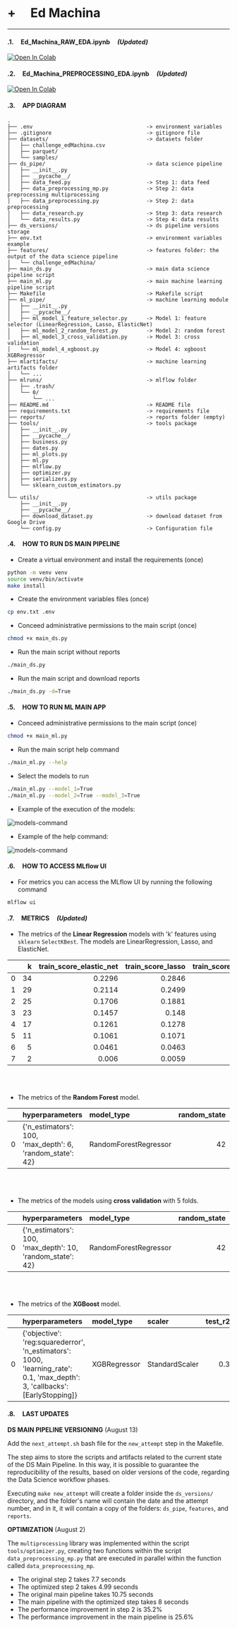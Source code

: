 # +        __Ed Machina__ 

---

#### .1.     **Ed_Machina_RAW_EDA.ipynb**     *(Updated)*

[![Open In Colab](https://colab.research.google.com/assets/colab-badge.svg)](https://colab.research.google.com/drive/16HkTb7CGf8AfLWmzKy9wxFRhyaWFhna_?usp=sharing)


#### .2.     **Ed_Machina_PREPROCESSING_EDA.ipynb**     *(Updated)*

[![Open In Colab](https://colab.research.google.com/assets/colab-badge.svg)](https://colab.research.google.com/drive/1x7SkJnYftjmRSBVv0NIRDZJCcHluDnYW?usp=sharing)


#### .3.     **APP DIAGRAM**

```
.
├── .env                                    -> environment variables
├── .gitignore                              -> gitignore file
├── datasets/                               -> datasets folder
│   ├── challenge_edMachina.csv
│   ├── parquet/
│   └── samples/
├── ds_pipe/                                -> data science pipeline
│   ├── __init__.py
│   ├── __pycache__/
│   ├── data_feed.py                        -> Step 1: data feed
│   ├── data_preprocessing_mp.py            -> Step 2: data preprocessing multiprocessing
│   ├── data_preprocessing.py               -> Step 2: data preprocessing
│   ├── data_research.py                    -> Step 3: data research
│   └── data_results.py                     -> Step 4: data results
├── ds_versions/                            -> ds pipeline versions storage
├── env.txt                                 -> environment variables example
├── features/                               -> features folder: the output of the data science pipeline
│   └── challenge_edMachina/
├── main_ds.py                              -> main data science pipeline script
├── main_ml.py                              -> main machine learning pipeline script
├── Makefile                                -> Makefile script
├── ml_pipe/                                -> machine learning module
│   ├── __init__.py
│   ├── __pycache__/
│   ├── ml_model_1_feature_selector.py      -> Model 1: feature selector (LinearRegression, Lasso, ElasticNet)
│   ├── ml_model_2_random_forest.py         -> Model 2: random forest
│   ├── ml_model_3_cross_validation.py      -> Model 3: cross validation
│   └── ml_model_4_xgboost.py               -> Model 4: xgboost XGBRegressor
├── mlartifacts/                            -> machine learning artifacts folder
│   └── ...
├── mlruns/                                 -> mlflow folder
│   ├── .trash/
│   └── 0/
│       └── ...
├── README.md                               -> README file
├── requirements.txt                        -> requirements file
├── reports/                                -> reports folder (empty)
├── tools/                                  -> tools package
│   ├── __init__.py
│   ├── __pycache__/
│   ├── business.py
│   ├── dates.py
│   ├── ml_plots.py
│   ├── ml.py
│   ├── mlflow.py
│   ├── optimizer.py
│   ├── serializers.py
│   └── sklearn_custom_estimators.py
│   
└── utils/                                  -> utils package
    ├── __init__.py
    ├── __pycache__/
    ├── download_dataset.py                 -> download dataset from Google Drive
    └── config.py                           -> Configuration file
```


#### .4.     **HOW TO RUN DS MAIN PIPELINE**

- Create a virtual environment and install the requirements (once)
```bash
python -m venv venv
source venv/bin/activate
make install
```

- Create the environment variables files (once)
```bash
cp env.txt .env
```

- Conceed administrative permissions to the main script (once)
```bash
chmod +x main_ds.py
```

- Run the main script without reports
```bash
./main_ds.py
```

- Run the main script and download reports
```bash
./main_ds.py -d=True
```



#### .5.     **HOW TO RUN ML MAIN APP**

- Conceed administrative permissions to the main script (once)
```bash
chmod +x main_ml.py
```

- Run the main script help command
```bash
./main_ml.py --help
```

- Select the models to run

```bash
./main_ml.py --model_1=True
./main_ml.py --model_2=True --model_3=True
```

- Example of the execution of the models:

![models-command](https://github.com/jackonedev/challenge_edmachina/blob/main/.gif/ml_models-ok.gif?raw=true)

- Example of the help command:

![models-command](https://github.com/jackonedev/challenge_edmachina/blob/main/.gif/ml_help-2-ok.gif?raw=true)

#### .6.     **HOW TO ACCESS MLflow UI**

- For metrics you can access the MLflow UI by running the following command
```bash
mlflow ui
```

#### .7.     **METRICS**     *(Updated)*

- The metrics of the **Linear Regression** models with 'k' features using `sklearn` `SelectKBest`. The models are LinearRegression, Lasso, and ElasticNet.

|    |   k |   train_score_elastic_net |   train_score_lasso |   train_score_lin_reg |   test_score_elastic_net |   test_score_lasso |   test_score_lin_reg |
|---:|----:|--------------------------:|--------------------:|----------------------:|-------------------------:|-------------------:|---------------------:|
|  0 |  34 |                    0.2296 |              0.2846 |                0.296  |                   0.244  |             0.2905 |               0.2959 |
|  1 |  29 |                    0.2114 |              0.2499 |                0.259  |                   0.2303 |             0.2625 |               0.2673 |
|  2 |  25 |                    0.1706 |              0.1881 |                0.1945 |                   0.1786 |             0.1918 |               0.1944 |
|  3 |  23 |                    0.1457 |              0.148  |                0.1501 |                   0.1665 |             0.1726 |               0.1776 |
|  4 |  17 |                    0.1261 |              0.1278 |                0.1291 |                   0.1495 |             0.1549 |               0.1613 |
|  5 |  11 |                    0.1061 |              0.1071 |                0.1077 |                   0.1274 |             0.1292 |               0.1328 |
|  6 |   5 |                    0.0461 |              0.0463 |                0.0464 |                   0.0612 |             0.0616 |               0.0636 |
|  7 |   2 |                    0.006  |              0.0059 |                0.006  |                   0.0063 |             0.0064 |               0.0062 |


<br/><br/>

- The metrics of the **Random Forest** model.

|    | hyperparameters                                           | model_type            |   random_state |   test_r2_score |   train_r2_score |
|---:|:----------------------------------------------------------|:----------------------|---------------:|----------------:|-----------------:|
|  0 | {'n_estimators': 100, 'max_depth': 6, 'random_state': 42} | RandomForestRegressor |             42 |        0.157031 |         0.370046 |

<br/><br/>

- The metrics of the models using **cross validation** with 5 folds.

|    | hyperparameters                                            | model_type            |   random_state |   mean_cv_r2_score |   std_cv_r2_score |   test_r2_score |   train_r2_score |
|---:|:-----------------------------------------------------------|:----------------------|---------------:|-------------------:|------------------:|----------------:|-----------------:|
|  0 | {'n_estimators': 100, 'max_depth': 10, 'random_state': 42} | RandomForestRegressor |             42 |           0.218779 |         0.0377207 |        0.255235 |         0.891187 |

<br/><br/>

- The metrics of the **XGBoost** model.

|    | hyperparameters                                                                                                             | model_type   | scaler         |   test_r2_score |   train_r2_score |
|---:|:----------------------------------------------------------------------------------------------------------------------------|:-------------|:---------------|----------------:|-----------------:|
|  0 | {'objective': 'reg:squarederror', 'n_estimators': 1000, 'learning_rate': 0.1, 'max_depth': 3, 'callbacks': [EarlyStopping]} | XGBRegressor | StandardScaler |        0.365994 |         0.574565 |



#### .8.     **LAST UPDATES**


**DS MAIN PIPELINE VERSIONING** (August 13)

Add the `next_attempt.sh` bash file for the `new_attempt` step in the Makefile.

The step aims to store the scripts and artifacts related to the current state of the DS Main Pipeline. In this way, it is possible to guarantee the reproducibility of the results, based on older versions of the code, regarding the Data Science workflow phases.

Executing `make new_attempt` will create a folder inside the `ds_versions/` directory, and the folder's name will contain the date and the attempt number, and in it, it will contain a copy of the folders: `ds_pipe`, `features`, and `reports`.



**OPTIMIZATION** (August 2)

The `multiprocessing` library was implemented within the script `tools/optimizer.py`, creating two functions within the script `data_preprocessing_mp.py` that are executed in parallel within the function called `data_preprocessing_mp`.

- The original step 2 takes 7.7 seconds
- The optimized step 2 takes 4.99 seconds
- The original main pipeline takes 10.75 seconds
- The main pipeline with the optimized step takes 8 seconds
- The performance improvement in step 2 is 35.2%
- The performance improvement in the main pipeline is 25.6%
